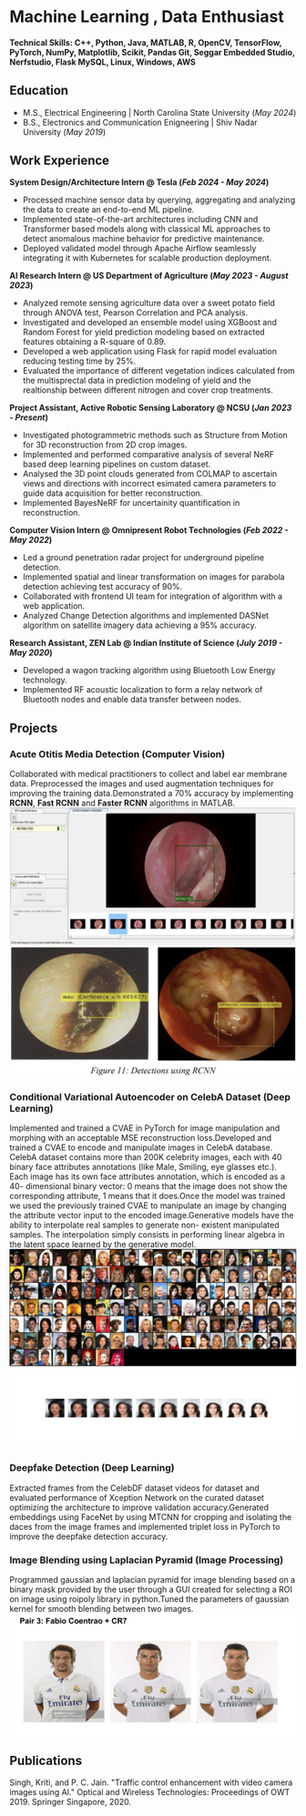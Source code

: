 
# Machine Learning , Data Enthusiast

#### Technical Skills: C++, Python, Java, MATLAB, R, OpenCV, TensorFlow, PyTorch, NumPy, Matplotlib, Scikit, Pandas Git, Seggar Embedded Studio, Nerfstudio, Flask MySQL, Linux, Windows, AWS

## Education						       		
- M.S., Electrical Engineering	| North Carolina State University (_May 2024_)	 			        		
- B.S., Electronics and Communication Enigneering | Shiv Nadar University (_May 2019_)

## Work Experience
**System Design/Architecture Intern @ Tesla (_Feb 2024 - May 2024_)**
- Processed machine sensor data by querying, aggregating and analyzing the data to create an end-to-end ML pipeline.
- Implemented state-of-the-art architectures including CNN and Transformer based models along with classical ML approaches to
detect anomalous machine behavior for predictive maintenance.
- Deployed validated model through Apache Airflow seamlessly integrating it with Kubernetes for scalable production deployment.


**AI Research Intern @ US Department of Agriculture (_May 2023 - August 2023_)**
- Analyzed remote sensing agriculture data over a sweet potato field through ANOVA test, Pearson Correlation and PCA analysis.
- Investigated and developed an ensemble model using XGBoost and Random Forest for yield prediction modeling based on
extracted features obtaining a R-square of 0.89.
- Developed a web application using Flask for rapid model evaluation reducing testing time by 25%.
- Evaluated the importance of different vegetation indices calculated from the multisprectal data in prediction modeling of yield and the realtionship between different nitrogen and cover crop treatments.
  
**Project Assistant, Active Robotic Sensing Laboratory @ NCSU (_Jan 2023 - Present_)**
- Investigated photogrammetric methods such as Structure from Motion for 3D reconstruction from 2D crop images.
- Implemented and performed comparative analysis of several NeRF based deep learning pipelines on custom dataset.
- Analysed the 3D point clouds generated from COLMAP to ascertain views and directions with incorrect esimated camera parameters to guide data acquisition for better reconstruction.
- Implemented BayesNeRF for uncertainity quantification in reconstruction.

**Computer Vision Intern @ Omnipresent Robot Technologies (_Feb 2022 - May 2022_)**
- Led a ground penetration radar project for underground pipeline detection.
- Implemented spatial and linear transformation on images for parabola detection achieving test accuracy of 90%.
- Collaborated with frontend UI team for integration of algorithm with a web application.
- Analyzed Change Detection algorithms and implemented DASNet algorithm on satellite imagery data achieving a 95% accuracy.

**Research Assistant, ZEN Lab @ Indian Institute of Science (_July 2019 - May 2020_)**
- Developed a wagon tracking algorithm using Bluetooth Low Energy technology.
- Implemented RF acoustic localization to form a relay network of Bluetooth nodes and enable data transfer between nodes.

## Projects
### Acute Otitis Media Detection (Computer Vision)

Collaborated with medical practitioners to collect and label ear membrane data. Preprocessed the images and used augmentation techniques for improving the training data.Demonstrated a 70% accuracy by implementing **RCNN**, **Fast RCNN** and **Faster RCNN** algorithms in MATLAB.
![Image labelling in MATLAB](/assets/img/image_labelling.png)
![RCNN Detection Results](/assets/img/rcnn_detection.png)


### Conditional Variational Autoencoder on CelebA Dataset (Deep Learning)

Implemented and trained a CVAE in PyTorch for image manipulation and morphing with an acceptable MSE reconstruction loss.Developed and trained a CVAE to encode and manipulate images in CelebA database. CelebA dataset contains more than 200K celebrity images, each with 40 binary face attributes annotations (like Male, Smiling, eye glasses etc.). Each image has its own face attributes annotation, which is encoded as a 40- dimensional binary vector: 0 means that the image does not show the corresponding attribute, 1 means that it does.Once the model was trained we used the previously trained CVAE to manipulate an image by changing the attribute vector input to the encoded image.Generative models have the ability to interpolate real samples to generate non- existent manipulated samples. The interpolation simply consists in performing linear algebra in the latent space learned by the generative model.
![Manipulated faces with sunglasses](/assets/img/beard_man.png)
![Interpolated results for morphing](/assets/img/nterpolation.png)

### Deepfake Detection (Deep Learning)

Extracted frames from the CelebDF dataset videos for dataset and  evaluated performance of Xception Network on the curated dataset optimizing the architecture to improve validation accuracy.Generated embeddings using FaceNet by using MTCNN for cropping and isolating the daces from the image frames and implemented triplet loss in PyTorch to improve the deepfake detection accuracy.

### Image Blending using Laplacian Pyramid (Image Processing)

Programmed gaussian and laplacian pyramid for image blending based on a binary mask provided by the user through a GUI
created for selecting a ROI on image using roipoly library in python.Tuned the parameters of gaussian kernel for smooth blending between two images.
![Blending results](/assets/img/gaussian_blending.png)


## Publications
Singh, Kriti, and P. C. Jain. "Traffic control enhancement with video camera images using AI." Optical and Wireless Technologies: Proceedings of OWT 2019. Springer Singapore, 2020.


